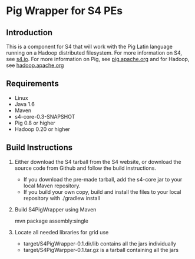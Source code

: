 Pig Wrapper for S4 PEs
======================

Introduction
------------
This is a component for S4 that will work with the Pig Latin language
running on a Hadoop distributed filesystem.  For more information on
S4, see [s4.io](http://s4.io).  For more information on Pig, see
[pig.apache.org](http://pig.aparche.org) and for Hadoop, see
[hadoop.apache.org](http://hadoop.apache.org)

Requirements
------------

* Linux
* Java 1.6
* Maven
* s4-core-0.3-SNAPSHOT
* Pig 0.8 or higher
* Hadoop 0.20 or higher

Build Instructions
------------------

1. Either download the S4 tarball from the S4 website, or download the
source code from Github and follow the build instructions.
      - If you download the pre-made tarball, add the s4-core jar to
        your local Maven repository.
      - If you build your own copy, build and install the files to
        your local repository with ./gradlew install

2. Build S4PigWrapper using Maven

      mvn package assembly:single

3. Locate all needed libraries for grid use
      - target/S4PigWrapper-0.1.dir/lib contains all the jars individually
      - target/S4PigWarpper-0.1.tar.gz is a tarball containing all the jars
